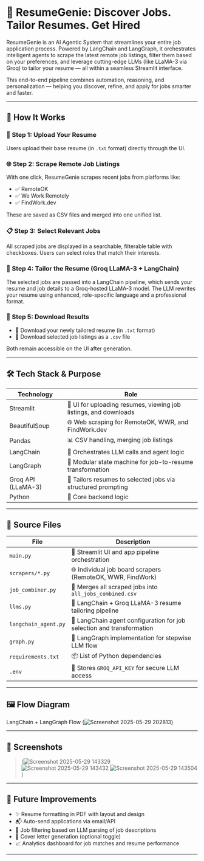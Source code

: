 # 🧠 ResumeGenie: Discover Jobs. Tailor Resumes. Get Hired

ResumeGenie is an AI Agentic System that streamlines your entire job application process. Powered by LangChain and LangGraph, it orchestrates intelligent agents to scrape the latest remote job listings, filter them based on your preferences, and leverage cutting-edge LLMs (like LLaMA-3 via Groq) to tailor your resume — all within a seamless Streamlit interface.

This end-to-end pipeline combines automation, reasoning, and personalization — helping you discover, refine, and apply for jobs smarter and faster.

---

## 🚀 How It Works

### 📄 Step 1: Upload Your Resume  
Users upload their base resume (in `.txt` format) directly through the UI.

### 🌐 Step 2: Scrape Remote Job Listings  
With one click, ResumeGenie scrapes recent jobs from platforms like:

- ✅ RemoteOK  
- ✅ We Work Remotely  
- ✅ FindWork.dev  

These are saved as CSV files and merged into one unified list.

### 📋 Step 3: Select Relevant Jobs  
All scraped jobs are displayed in a searchable, filterable table with checkboxes. Users can select roles that match their interests.

### 🧠 Step 4: Tailor the Resume (Groq LLaMA-3 + LangChain)  
The selected jobs are passed into a LangChain pipeline, which sends your resume and job details to a Groq-hosted LLaMA-3 model. The LLM rewrites your resume using enhanced, role-specific language and a professional format.

### 💾 Step 5: Download Results  
- 📝 Download your newly tailored resume (in `.txt` format)  
- 📄 Download selected job listings as a `.csv` file  

Both remain accessible on the UI after generation.

---

## 🛠️ Tech Stack & Purpose

| Technology        | Role                                                           |
|-------------------|----------------------------------------------------------------|
| Streamlit         | 🎋 UI for uploading resumes, viewing job listings, and downloads |
| BeautifulSoup     | 🌐 Web scraping for RemoteOK, WWR, and FindWork.dev             |
| Pandas            | 📊 CSV handling, merging job listings                           |
| LangChain         | 🔗 Orchestrates LLM calls and agent logic                      |
| LangGraph         | 🧩 Modular state machine for job-to-resume transformation       |
| Groq API (LLaMA-3)| 🧠 Tailors resumes to selected jobs via structured prompting     |
| Python            | 🐍 Core backend logic                                           |

---

## 🧰 Source Files

| File                  | Description                                                                 |
|-----------------------|-----------------------------------------------------------------------------|
| `main.py`             | 🚀 Streamlit UI and app pipeline orchestration                              |
| `scrapers/*.py`       | 🌐 Individual job board scrapers (RemoteOK, WWR, FindWork)                  |
| `job_combiner.py`     | 🧮 Merges all scraped jobs into `all_jobs_combined.csv`                     |
| `llms.py`             | 🧠 LangChain + Groq LLaMA-3 resume tailoring pipeline                        |
| `langchain_agent.py`  | 🤖 LangChain agent configuration for job selection and transformation       |
| `graph.py`            | 🧩 LangGraph implementation for stepwise LLM flow                           |
| `requirements.txt`    | 📦 List of Python dependencies                                               |
| `.env`                | 🔐 Stores `GROQ_API_KEY` for secure LLM access                              |

---

## 🖼️ Flow Diagram

LangChain + LangGraph Flow 
(![Screenshot 2025-05-29 202813](https://github.com/user-attachments/assets/93288449-984e-4ba8-a680-c835d9d90f56))

---


## 📸 Screenshots

> (![Screenshot 2025-05-29 143329](https://github.com/user-attachments/assets/6c34fe17-800a-44f6-afb5-06763c6c21af)
> ![Screenshot 2025-05-29 143432](https://github.com/user-attachments/assets/9509c5f5-3cbf-468d-a820-216c0beaeff9)
> ![Screenshot 2025-05-29 143504](https://github.com/user-attachments/assets/8d698a90-cfa7-4ba9-9e42-4d8068334bf5)
)

---

## 🔮 Future Improvements

- ✨ Resume formatting in PDF with layout and design  
- 📬 Auto-send applications via email/API  
- 🔎 Job filtering based on LLM parsing of job descriptions  
- 🧾 Cover letter generation (optional toggle)  
- 📈 Analytics dashboard for job matches and resume performance  

---
